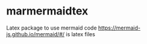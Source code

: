 # marmermaidtex
Latex package to use mermaid code https://mermaid-js.github.io/mermaid/#/ is latex files 
